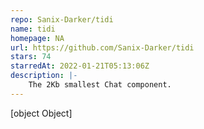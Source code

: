 ```yaml
---
repo: Sanix-Darker/tidi
name: tidi
homepage: NA
url: https://github.com/Sanix-Darker/tidi
stars: 74
starredAt: 2022-01-21T05:13:06Z
description: |-
    The 2Kb smallest Chat component.
---
```


[object Object]
